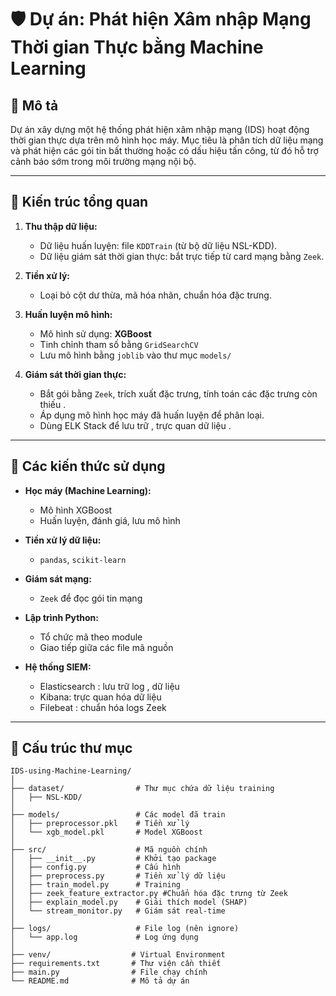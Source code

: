 # 🛡️ Dự án: Phát hiện Xâm nhập Mạng Thời gian Thực bằng Machine Learning

## 📌 Mô tả

Dự án xây dựng một hệ thống phát hiện xâm nhập mạng (IDS) hoạt động thời gian thực dựa trên mô hình học máy. Mục tiêu là phân tích dữ liệu mạng và phát hiện các gói tin bất thường hoặc có dấu hiệu tấn công, từ đó hỗ trợ cảnh báo sớm trong môi trường mạng nội bộ.

---

## 🧱 Kiến trúc tổng quan

1. **Thu thập dữ liệu:**
   - Dữ liệu huấn luyện: file `KDDTrain` (từ bộ dữ liệu NSL-KDD).
   - Dữ liệu giám sát thời gian thực: bắt trực tiếp từ card mạng bằng `Zeek`.

2. **Tiền xử lý:**
   - Loại bỏ cột dư thừa, mã hóa nhãn, chuẩn hóa đặc trưng.

3. **Huấn luyện mô hình:**
   - Mô hình sử dụng: **XGBoost**
   - Tinh chỉnh tham số bằng `GridSearchCV`
   - Lưu mô hình bằng `joblib` vào thư mục `models/`

4. **Giám sát thời gian thực:**
   - Bắt gói bằng `Zeek`, trích xuất đặc trưng, tính toán các đặc trưng còn thiếu  .
   - Áp dụng mô hình học máy đã huấn luyện để phân loại.
   - Dùng ELK Stack để lưu trữ , trực quan dữ liệu .
     

---

## 📘 Các kiến thức sử dụng

- **Học máy (Machine Learning):**
  - Mô hình XGBoost
  - Huấn luyện, đánh giá, lưu mô hình
- **Tiền xử lý dữ liệu:**
  - `pandas`, `scikit-learn`
- **Giám sát mạng:**
  - `Zeek` để đọc gói tin mạng
- **Lập trình Python:**
  - Tổ chức mã theo module
  - Giao tiếp giữa các file mã nguồn

- **Hệ thống SIEM:**
   - Elasticsearch : lưu trữ log , dữ liệu
   - Kibana: trực quan hóa dữ liệu
   - Filebeat : chuẩn hóa logs Zeek   

---



## 📂 Cấu trúc thư mục
```
IDS-using-Machine-Learning/
│
├── dataset/                # Thư mục chứa dữ liệu training 
│   ├── NSL-KDD/                        
│
├── models/                 # Các model đã train
│   ├── preprocessor.pkl    # Tiền xử lý
│   └── xgb_model.pkl       # Model XGBoost
│
├── src/                    # Mã nguồn chính
│   ├── __init__.py         # Khởi tạo package
│   ├── config.py           # Cấu hình
│   ├── preprocess.py       # Tiền xử lý dữ liệu
│   ├── train_model.py      # Training
│   ├── zeek_feature_extractor.py #Chuẩn hóa đặc trưng từ Zeek 
│   ├── explain_model.py    # Giải thích model (SHAP)
│   └── stream_monitor.py   # Giám sát real-time
│
├── logs/                   # File log (nên ignore)
│   └── app.log             # Log ứng dụng
│
├── venv/                  # Virtual Environment  
├── requirements.txt       # Thư viện cần thiết
├── main.py                # File chạy chính
└── README.md              # Mô tả dự án
```
